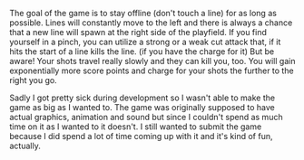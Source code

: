 The goal of the game is to stay offline (don't touch a line) for as long as possible. Lines will constantly move to the left and there is always a chance that a new line will spawn at the right side of the playfield. If you find yourself in a pinch, you can utilize a strong or a weak cut attack that, if it hits the start of a line kills the line. (if you have the charge for it) But be aware! Your shots travel really slowly and they can kill you, too. You will gain exponentially more score points and charge for your shots the further to the right you go.

Sadly I got pretty sick during development so I wasn't able to make the game as big as I wanted to. The game was originally supposed to have actual graphics, animation and sound but since I couldn't spend as much time on it as I wanted to it doesn't. I still wanted to submit the game because I did spend a lot of time coming up with it and it's kind of fun, actually.